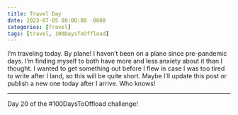 ```yaml
---
title: Travel Day
date: 2023-07-05 00:00:00 -0600
categories: [Travel]
tags: [travel, 100DaysToOffload]
---
```


I’m traveling today. By plane! I haven’t been on a plane since pre-pandemic days. I’m finding myself to both have more and less anxiety about it than I thought. I wanted to get something out before I flew in case I was too tired to write after I land, so this will be quite short. Maybe I’ll update this post or publish a new one today after I arrive. Who knows!

---

Day 20 of the #100DaysToOffload challenge!